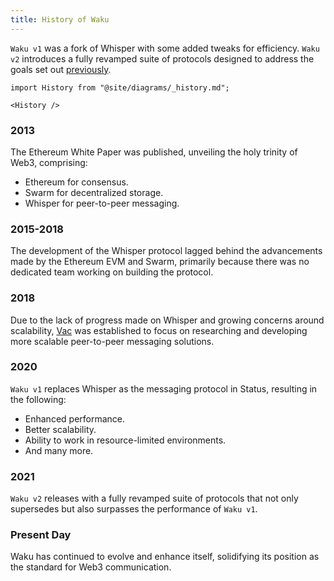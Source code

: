 ```yaml
---
title: History of Waku
---
```


`Waku v1` was a fork of Whisper with some added tweaks for efficiency. `Waku v2` introduces a fully revamped suite of protocols designed to address the goals set out [previously](/#motivation-and-goals).

```mdx-code-block
import History from "@site/diagrams/_history.md";

<History />
```

### 2013

The Ethereum White Paper was published, unveiling the holy trinity of Web3, comprising:

- Ethereum for consensus.
- Swarm for decentralized storage.
- Whisper for peer-to-peer messaging.

### 2015-2018

The development of the Whisper protocol lagged behind the advancements made by the Ethereum EVM and Swarm, primarily because there was no dedicated team working on building the protocol.

### 2018

Due to the lack of progress made on Whisper and growing concerns around scalability, [Vac](https://vac.dev/) was established to focus on researching and developing more scalable peer-to-peer messaging solutions.

### 2020

`Waku v1` replaces Whisper as the messaging protocol in Status, resulting in the following:

- Enhanced performance.
- Better scalability.
- Ability to work in resource-limited environments.
- And many more.

### 2021

`Waku v2` releases with a fully revamped suite of protocols that not only supersedes but also surpasses the performance of `Waku v1`.

### Present Day

Waku has continued to evolve and enhance itself, solidifying its position as the standard for Web3 communication.